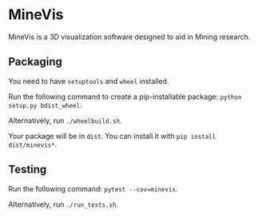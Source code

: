 # MineVis

MineVis is a 3D visualization software designed to aid in Mining research.

## Packaging

You need to have `setuptools` and `wheel` installed.

Run the following command to create a pip-installable package:
`python setup.py bdist_wheel`.

Alternatively, run `./wheelbuild.sh`.

Your package will be in `dist`.
You can install it with `pip install dist/minevis*`.

## Testing

Run the following command: `pytest --cov=minevis`.

Alternatively, run `./run_tests.sh`.


